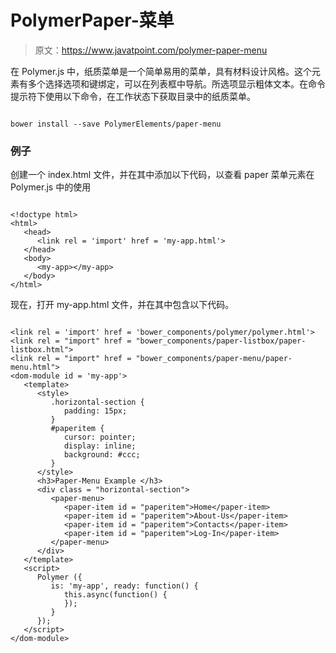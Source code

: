 # PolymerPaper-菜单

> 原文：<https://www.javatpoint.com/polymer-paper-menu>

在 Polymer.js 中，纸质菜单是一个简单易用的菜单，具有材料设计风格。这个元素有多个选择选项和键绑定，可以在列表框中导航。所选项显示粗体文本。在命令提示符下使用以下命令，在工作状态下获取目录中的纸质菜单。

```

bower install --save PolymerElements/paper-menu

```

### 例子

创建一个 index.html 文件，并在其中添加以下代码，以查看 paper 菜单元素在 Polymer.js 中的使用

```

<!doctype html>
<html>
   <head>
      <link rel = 'import' href = 'my-app.html'> 
   </head>   
   <body>    
      <my-app></my-app>
   </body>
</html>

```

现在，打开 my-app.html 文件，并在其中包含以下代码。

```

<link rel = 'import' href = 'bower_components/polymer/polymer.html'>
<link rel = "import" href = "bower_components/paper-listbox/paper-listbox.html">
<link rel = "import" href = "bower_components/paper-menu/paper-menu.html">
<dom-module id = 'my-app'>
   <template>
      <style>
         .horizontal-section {
            padding: 15px;     
         }
         #paperitem {
            cursor: pointer;
            display: inline;      
            background: #ccc;
         }
      </style>      
      <h3>Paper-Menu Example </h3>
      <div class = "horizontal-section">
         <paper-menu>
            <paper-item id = "paperitem">Home</paper-item>
            <paper-item id = "paperitem">About-Us</paper-item>
            <paper-item id = "paperitem">Contacts</paper-item>
            <paper-item id = "paperitem">Log-In</paper-item>
         </paper-menu>
      </div>        
   </template>  
   <script>
      Polymer ({
         is: 'my-app', ready: function() {
            this.async(function() {         
            });
         }
      });
   </script>
</dom-module>

```